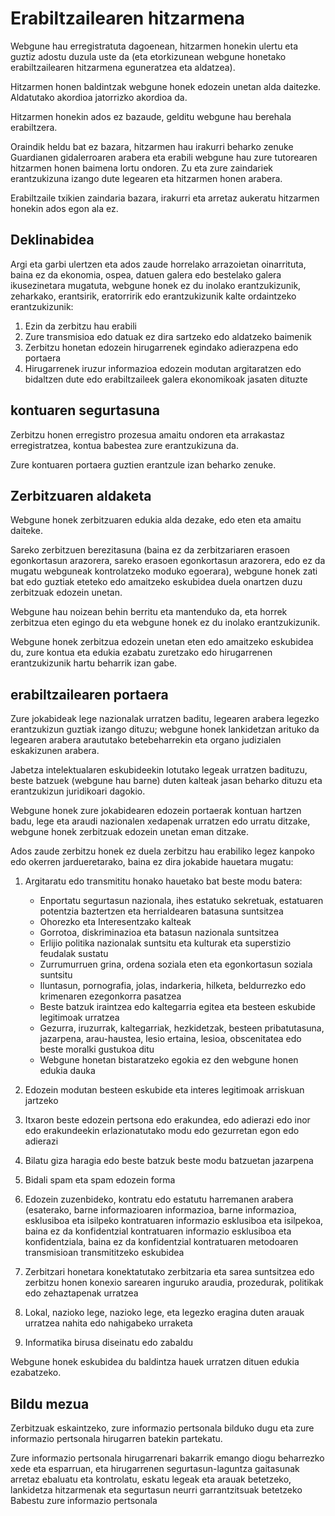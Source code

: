 # Erabiltzailearen hitzarmena

Webgune hau erregistratuta dagoenean, hitzarmen honekin ulertu eta guztiz adostu duzula uste da (eta etorkizunean webgune honetako erabiltzailearen hitzarmena eguneratzea eta aldatzea).

Hitzarmen honen baldintzak webgune honek edozein unetan alda daitezke. Aldatutako akordioa jatorrizko akordioa da.

Hitzarmen honekin ados ez bazaude, gelditu webgune hau berehala erabiltzera.

Oraindik heldu bat ez bazara, hitzarmen hau irakurri beharko zenuke Guardianen gidalerroaren arabera eta erabili webgune hau zure tutorearen hitzarmen honen baimena lortu ondoren. Zu eta zure zaindariek erantzukizuna izango dute legearen eta hitzarmen honen arabera.

Erabiltzaile txikien zaindaria bazara, irakurri eta arretaz aukeratu hitzarmen honekin ados egon ala ez.

## Deklinabidea

Argi eta garbi ulertzen eta ados zaude horrelako arrazoietan oinarrituta, baina ez da ekonomia, ospea, datuen galera edo bestelako galera ikusezinetara mugatuta, webgune honek ez du inolako erantzukizunik, zeharkako, erantsirik, eratorririk edo erantzukizunik kalte ordaintzeko erantzukizunik:

1. Ezin da zerbitzu hau erabili
1. Zure transmisioa edo datuak ez dira sartzeko edo aldatzeko baimenik
1. Zerbitzu honetan edozein hirugarrenek egindako adierazpena edo portaera
1. Hirugarrenek iruzur informazioa edozein modutan argitaratzen edo bidaltzen dute edo erabiltzaileek galera ekonomikoak jasaten dituzte

## kontuaren segurtasuna

Zerbitzu honen erregistro prozesua amaitu ondoren eta arrakastaz erregistratzea, kontua babestea zure erantzukizuna da.

Zure kontuaren portaera guztien erantzule izan beharko zenuke.

## Zerbitzuaren aldaketa

Webgune honek zerbitzuaren edukia alda dezake, edo eten eta amaitu daiteke.

Sareko zerbitzuen berezitasuna (baina ez da zerbitzariaren erasoen egonkortasun arazorera, sareko erasoen egonkortasun arazorera, edo ez da mugatu webguneak kontrolatzeko moduko egoerara), webgune honek zati bat edo guztiak eteteko edo amaitzeko eskubidea duela onartzen duzu zerbitzuak edozein unetan.

Webgune hau noizean behin berritu eta mantenduko da, eta horrek zerbitzua eten egingo du eta webgune honek ez du inolako erantzukizunik.

Webgune honek zerbitzua edozein unetan eten edo amaitzeko eskubidea du, zure kontua eta edukia ezabatu zuretzako edo hirugarrenen erantzukizunik hartu beharrik izan gabe.

## erabiltzailearen portaera

Zure jokabideak lege nazionalak urratzen baditu, legearen arabera legezko erantzukizun guztiak izango dituzu; webgune honek lankidetzan arituko da legearen arabera araututako betebeharrekin eta organo judizialen eskakizunen arabera.

Jabetza intelektualaren eskubideekin lotutako legeak urratzen badituzu, beste batzuek (webgune hau barne) duten kalteak jasan beharko dituzu eta erantzukizun juridikoari dagokio.

Webgune honek zure jokabidearen edozein portaerak kontuan hartzen badu, lege eta araudi nazionalen xedapenak urratzen edo urratu ditzake, webgune honek zerbitzuak edozein unetan eman ditzake.

Ados zaude zerbitzu honek ez duela zerbitzu hau erabiliko legez kanpoko edo okerren jardueretarako, baina ez dira jokabide hauetara mugatu:

1. Argitaratu edo transmititu honako hauetako bat beste modu batera:

   * Enportatu segurtasun nazionala, ihes estatuko sekretuak, estatuaren potentzia baztertzen eta herrialdearen batasuna suntsitzea
   * Ohorezko eta Interesentzako kalteak
   * Gorrotoa, diskriminazioa eta batasun nazionala suntsitzea
   * Erlijio politika nazionalak suntsitu eta kulturak eta superstizio feudalak sustatu
   * Zurrumurruen grina, ordena soziala eten eta egonkortasun soziala suntsitu
   * Iluntasun, pornografia, jolas, indarkeria, hilketa, beldurrezko edo krimenaren ezegonkorra pasatzea
   * Beste batzuk iraintzea edo kaltegarria egitea eta besteen eskubide legitimoak urratzea
   * Gezurra, iruzurrak, kaltegarriak, hezkidetzak, besteen pribatutasuna, jazarpena, arau-haustea, lesio ertaina, lesioa, obscenitatea edo beste moralki gustukoa ditu
   * Webgune honetan bistaratzeko egokia ez den webgune honen edukia dauka

1. Edozein modutan besteen eskubide eta interes legitimoak arriskuan jartzeko
1. Itxaron beste edozein pertsona edo erakundea, edo adierazi edo inor edo erakundeekin erlazionatutako modu edo gezurretan egon edo adierazi
1. Bilatu giza haragia edo beste batzuk beste modu batzuetan jazarpena
1. Bidali spam eta spam edozein forma
1. Edozein zuzenbideko, kontratu edo estatutu harremanen arabera (esaterako, barne informazioaren informazioa, barne informazioa, esklusiboa eta isilpeko kontratuaren informazio esklusiboa eta isilpekoa, baina ez da konfidentzial kontratuaren informazio esklusiboa eta konfidentziala, baina ez da konfidentzial kontratuaren metodoaren transmisioan transmititzeko eskubidea
1. Zerbitzari honetara konektatutako zerbitzaria eta sarea suntsitzea edo zerbitzu honen konexio sarearen inguruko araudia, prozedurak, politikak edo zehaztapenak urratzea
1. Lokal, nazioko lege, nazioko lege, eta legezko eragina duten arauak urratzea nahita edo nahigabeko urraketa
1. Informatika birusa diseinatu edo zabaldu

Webgune honek eskubidea du baldintza hauek urratzen dituen edukia ezabatzeko.

## Bildu mezua

Zerbitzuak eskaintzeko, zure informazio pertsonala bilduko dugu eta zure informazio pertsonala hirugarren batekin partekatu.

Zure informazio pertsonala hirugarrenari bakarrik emango diogu beharrezko xede eta esparruan, eta hirugarrenen segurtasun-laguntza gaitasunak arretaz ebaluatu eta kontrolatu, eskatu legeak eta arauak betetzeko, lankidetza hitzarmenak eta segurtasun neurri garrantzitsuak betetzeko Babestu zure informazio pertsonala